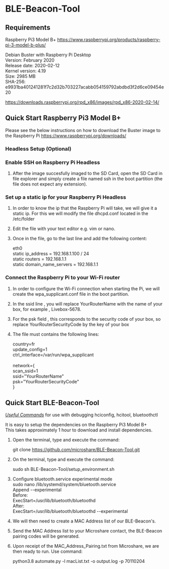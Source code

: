 # BLE-Beacon-Tool

## Requirements
Raspberry Pi3 Model B+
https://www.raspberrypi.org/products/raspberry-pi-3-model-b-plus/

Debian Buster with Raspberry Pi Desktop</br>
Version: February 2020</br>
Release date: 2020-02-12</br>
Kernel version: 4.19</br>
Size: 2985 MB</br>
SHA-256: e9931ba401241281f7c2d32b703227acabb054159792abdbd3f2d6ce09454e20

https://downloads.raspberrypi.org/rpd_x86/images/rpd_x86-2020-02-14/

## Quick Start Raspberry Pi3 Model B+

Please see the below instructions on how to download the Buster image to the Raspberry Pi
https://www.raspberrypi.org/downloads/

### Headless Setup (Optional)

### Enable SSH on Raspberry Pi Headless

1. After the image succesfully imaged to the SD Card, open the SD Card in file explorer and simply create a file named ssh in the boot partition (the file does not expect any extension).

### Set up a static ip for your Raspberry Pi Headless

1. In order to know the ip that the Raspberry Pi will take, we will give it a static ip. For this we will modify the file dhcpd.conf located in the /etc/folder
2. Edit the file with your text editor e.g. vim or nano. 
3. Once in the file, go to the last line and add the following content:

   eth0</br>
   static ip_address = 192.168.1.100 / 24</br>
   static routers = 192.168.1.1</br>
   static domain_name_servers = 192.168.1.1</br>

### Connect the Raspberry Pi to your Wi-Fi router

1. In order to configure the Wi-Fi connection when starting the Pi, we will create the wpa_supplicant.conf file in the boot partition.
2. In the ssid line , you will replace YourRouterName with the name of your box, for example , Livebox-5678. 
3. For the psk field , this corresponds to the security code of your box, so replace YourRouterSecurityCode by the key of your box
4. The file must contains the following lines:

   country=fr</br>
   update_config=1</br>
   ctrl_interface=/var/run/wpa_supplicant</br></br>
   network={</br>
   scan_ssid=1</br>
   ssid="YourRouterName"</br>
   psk="YourRouterSecurityCode"</br>
   }

## Quick Start BLE-Beacon-Tool

[_Useful Commands_](docs/useful_commands.md) for use with debugging hciconfig, hcitool, bluetoothctl

It is easy to setup the dependencies on the Raspberry Pi3 Model B+</br>
This takes approximately 1 hour to download and install dependencies.

1. Open the terminal, type and execute the command:

   git clone  https://github.com/microshare/BLE-Beacon-Tool.git

2. On the terminal, type and execute the command:

   sudo sh BLE-Beacon-Tool/setup_environment.sh

3. Configure bluetooth.service experimental mode</br>
   sudo nano /lib/systemd/system/bluetooth.service</br>
   Append --experimental</br>
   Before:</br>
   ExecStart=/usr/lib/bluetooth/bluetoothd</br>
   After:</br>
   ExecStart=/usr/lib/bluetooth/bluetoothd --experimental

4. We will then need to create a MAC Address list of our BLE-Beacon's.

5. Send the MAC Address list to your Microshare contact, the BLE-Beacon pairing codes will be generated.

6. Upon receipt of the MAC_Address_Pairing.txt from Microshare, we are then ready to run. Use command:

   python3.8 automate.py -l macList.txt -o output.log -p 70110204
